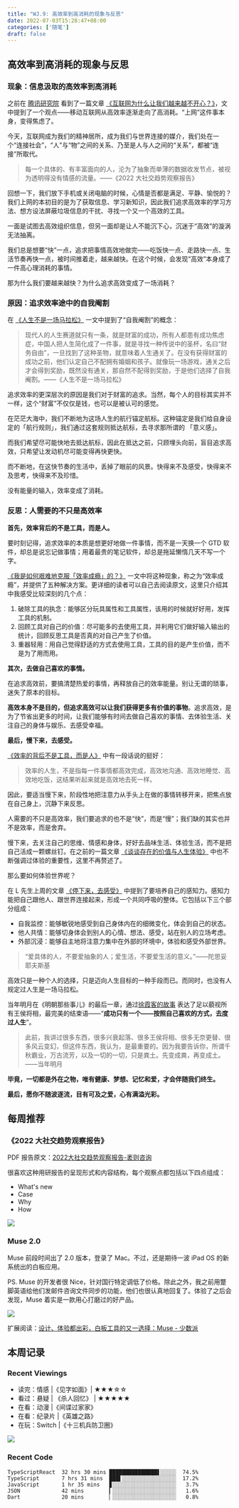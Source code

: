 ```yaml
---
title: "WJ.9: 高效率到高消耗的现象与反思"
date: 2022-07-03T15:28:47+08:00
categories: ['随笔']
draft: false
---
```


## 高效率到高消耗的现象与反思

### 现象：信息汲取的高效率到高消耗

之前在 [腾讯研究院](https://www.tisi.org/) 看到了一篇文章 [《互联网为什么让我们越来越不开心？》](https://www.tisi.org/23404)，文中提到了一个观点——移动互联网从高效率逐渐走向了高消耗。“上网”这件事本身，变得焦虑了。

今天，互联网成为我们的精神居所，成为我们与世界连接的媒介，我们处在一个“连接社会”，“人”与“物”之间的关系、乃至是人与人之间的“关系”，都被“连接”所取代。

> 每一个具体的、有丰富面向的人，沦为了抽象而单薄的数据收发节点，被视为透明得没有情感的流量。——《2022 大社交趋势观察报告》

回想一下，我们放下手机或关闭电脑的时候，心情是否都是满足、平静、愉悦的？我们上网的本初目的是为了获取信息、学习新知识，因此我们追求高效率的学习方法、想方设法屏蔽垃圾信息的干扰、寻找一个又一个高效的工具。

一面是试图去高效组织信息，但另一面却是让人不能沉下心，沉迷于“高效”的漩涡无法抽离。

我们总是想要“快”一点，追求把事情高效地做完——吃饭快一点、走路快一点、生活节奏再快一点，被时间推着走，越来越快。在这个时候，会发现“高效”本身成了一件高心理消耗的事情。

那为什么我们要越来越快？为什么追求高效变成了一场消耗？

### 原因：追求效率途中的自我阉割

在 [《人生不是一场马拉松》](https://mp.weixin.qq.com/s?__biz=MzUxMzk0MjU2Ng==&mid=2247488149&idx=1&sn=7c819c115cfb91b22344d9714a5e6253) 一文中提到了“自我阉割”的概念：

> 现代人的人生赛道就只有一条，就是财富的成功，所有人都患有成功焦虑症，中国人把人生简化成了一件事，就是寻找一种传说中的圣杯，名曰“财务自由”，一旦找到了这种圣物，就意味着人生通关了。在没有获得财富的成功之前，他们认定自己不配拥有婚姻和孩子。就像玩一场游戏，通关之后才会得到奖励，既然没有通关，那自然不配得到奖励，于是他们选择了自我阉割。——《人生不是一场马拉松》

追求效率的更深层次的原因是我们对于财富的追求。当然，每个人的目标其实并不一样，这个“财富”不仅仅是钱，也可以是被认可的感觉。

在茫茫大海中，我们不断地为这场人生的航行锚定航标。这种锚定是我们给自身设定的「航行规则」，我们通过这套规则抵达航标，去寻求那所谓的 「意义感」。

而我们希望尽可能快地去抵达航标，因此在抵达之前，只顾埋头向前，盲目追求高效，只希望让发动机尽可能变得再快更快。

而不断地，在这快节奏的生活中，丢掉了眼前的风景。快得来不及感受，快得来不及思考，快得来不及珍惜。

没有能量的输入，效率变成了消耗。

### 反思：人需要的不只是高效率

**首先，效率背后的不是工具，而是人。**

要时刻记得，追求效率的本质是想更好地做一件事情，而不是一天换一个 GTD 软件，却总是说忘记做事情；用着最贵的笔记软件，却总是拖延懒惰几天不写一个字。

[《我是如何艰难地克服「效率成瘾」的？》](https://sspai.com/post/71518) 一文中将这种现象，称之为“效率成瘾”，并提供了五种解决方案。更详细的读者可以自己去阅读原文，这里只介绍其中我感受比较深刻的几个点：

1. 破除工具的执念：能够区分玩具属性和工具属性，该用的时候就好好用，发挥工具的机制。
2. 回顾工具对自己的价值：尽可能多的去使用工具，并利用它们做好输入输出的统计，回顾反思工具是否真的对自己产生了价值。
3. 重器轻用：用自己觉得舒适的方式去使用工具，工具的目的是产生价值，而不是为了用而用。

**其次，去做自己喜欢的事情。**

在追求高效前，要搞清楚热爱的事情，再释放自己的效率能量。别让无谓的琐事，迷失了原本的目标。

**高效本身不是目的，但追求高效可以让我们获得更多有价值的事物**。追求高效，是为了节省出更多的时间，让我们能够有时间去做自己喜欢的事情、去体验生活、关注自己的身体与娱乐、去感受幸福。

**最后，慢下来，去感受。**

[《效率的背后不是工具，而是人》](https://sspai.com/post/71760) 中有一段话说的挺好：

> 效率的人生，不是指每一件事情都高效完成，高效地沟通、高效地睡觉、高效地吃饭，这结果听起来就是高效地去死一样。

因此，要适当慢下来，阶段性地把注意力从手头上在做的事情转移开来，把焦点放在自己身上，沉静下来反思。

人需要的不只是高效率，我们要追求的也不是“快”，而是“慢”；我们缺的其实也并不是效率，而是舍弃。

慢下来，去关注自己的思维、情感和身体，好好去品味生活、体验生活，而不是把自己活成一颗螺丝钉。在之前的一篇文章 [《谈谈存在的价值与人生体验》](https://me.ursb.me/archives/299.html) 中也不断强调过体验的重要性，这里不再赘述了。

那么要如何体验世界呢？

在 L 先生上周的文章 [《停下来，去感受》](https://mp.weixin.qq.com/s?__biz=MzAxNTY0NjEzNg==&mid=2247486949&idx=1&sn=99796e747dc28decf35a0c48cf7dda79) 中提到了要培养自己的感知力。感知力能把自己跟他人、跟世界连接起来，形成一个共同呼吸的整体。它包括以下三个部分组成：

- 自我监控：能够敏锐地感受到自己身体内在的细微变化，体会到自己的状态。  
- 他人共情：能够切身体会到别人的心情、想法、感受，站在别人的立场考虑。  
- 外部沉浸：能够自主地将注意力集中在外部的环境中，体验和感受外部世界。  


> “爱具体的人，不要爱抽象的人；爱生活，不要爱生活的意义。”——陀思妥耶夫斯基

高效只是一种个人的选择，只是迈向人生目标的一种手段而已。而同时，也没有人规定过人生是一场马拉松。

当年明月在《明朝那些事儿》的最后一章，通过[徐霞客的故事](https://www.zhihu.com/question/47436256/answer/2385014334) 表达了足以藐视所有王侯将相，最完美的结束语——“**成功只有一个——按照自己喜欢的方式，去度过人生**”。

> 此前，我讲过很多东西，很多兴衰起落、很多王侯将相、很多无奈更替、很多风云变幻，但这件东西，我认为，是最重要的。因为我要告诉你，所谓千秋霸业，万古流芳，以及一切的一切，只是粪土。先变成粪，再变成土。——当年明月

**毕竟，一切都是外在之物，唯有健康、梦想、记忆和爱，才会伴随我们终生。**

**最后，愿你不随波逐流，目有可及之爱，心有满溢光彩。**
## 每周推荐

### 《2022 大社交趋势观察报告》

PDF 报告原文：[2022大社交趋势观察报告-袤则咨询](https://docs.qq.com/pdf/DZVV5aXBOSWZ5TEFW?)

很喜欢这种用研报告的呈现形式和内容结构，每个观察点都包括以下四点组成：

- What's new
- Case
- Why
- How

![](https://airing.ursb.me/image/blog/2022070301.png)

### Muse 2.0

Muse 前段时间出了 2.0 版本，登录了 Mac。不过，还是期待一波 iPad OS 的新系统出的白板应用。

PS. Muse 的开发者很 Nice，针对国行特定调低了价格。除此之外，我之前用蹩脚英语给他们发邮件咨询文件同步的功能，他们也很认真地回复了。体验了之后会发现，Muse 着实是一款用心打磨过的好产品。

![](https://airing.ursb.me/image/blog/2022070302.png)

扩展阅读：[设计、体验都出彩，白板工具的又一选择：Muse - 少数派](https://sspai.com/post/74009)

## 本周记录 

### Recent Viewings
- 读完：情感 |《见字如面》| ★★★☆☆
- 看过：悬疑 | 《杀人回忆》 | ★★★★★
- 在看：动漫 |《间谍过家家》
- 在看：纪录片 |《英雄之路》
- 在玩：Switch |《十三机兵防卫圈》

![](https://airing.ursb.me/image/blog/2022070303.png)

### Recent Code

```
TypeScriptReact  32 hrs 30 mins ███████████████▋░░░░░  74.5%
TypeScript       7 hrs 31 mins  ███▌░░░░░░░░░░░░░░░░░  17.2%
JavaScript       1 hr 35 mins   ▊░░░░░░░░░░░░░░░░░░░░   3.7%
JSON             42 mins        ▎░░░░░░░░░░░░░░░░░░░░   1.6%
Dart             20 mins        ▏░░░░░░░░░░░░░░░░░░░░   0.8%
```
